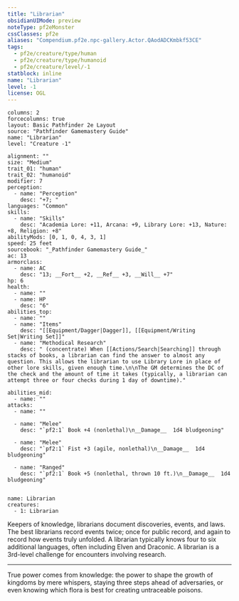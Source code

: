```yaml
---
title: "Librarian"
obsidianUIMode: preview
noteType: pf2eMonster
cssClasses: pf2e
aliases: "Compendium.pf2e.npc-gallery.Actor.QAodADCKmbkf53CE" 
tags:
  - pf2e/creature/type/human
  - pf2e/creature/type/humanoid
  - pf2e/creature/level/-1
statblock: inline
name: "Librarian"
level: -1
license: OGL
---
```


```statblock
columns: 2
forcecolumns: true
layout: Basic Pathfinder 2e Layout
source: "Pathfinder Gamemastery Guide"
name: "Librarian"
level: "Creature -1"

alignment: ""
size: "Medium"
trait_01: "human"
trait_02: "humanoid"
modifier: 7
perception:
  - name: "Perception"
    desc: "+7; "
languages: "Common"
skills:
  - name: "Skills"
    desc: "Academia Lore: +11, Arcana: +9, Library Lore: +13, Nature: +8, Religion: +8"
abilityMods: [0, 1, 0, 4, 3, 1]
speed: 25 feet
sourcebook: "_Pathfinder Gamemastery Guide_"
ac: 13
armorclass:
  - name: AC
    desc: "13; __Fort__ +2, __Ref__ +3, __Will__ +7"
hp: 6
health:
  - name: ""
  - name: HP
    desc: "6"
abilities_top:
  - name: ""
  - name: "Items"
    desc: "[[Equipment/Dagger|Dagger]], [[Equipment/Writing Set|Writing Set]]"
  - name: "Methodical Research"
    desc: " (concentrate) When [[Actions/Search|Searching]] through stacks of books, a librarian can find the answer to almost any question. This allows the librarian to use Library Lore in place of other lore skills, given enough time.\n\nThe GM determines the DC of the check and the amount of time it takes (typically, a librarian can attempt three or four checks during 1 day of downtime)."

abilities_mid:
  - name: ""
attacks:
  - name: ""

  - name: "Melee"
    desc: "`pf2:1` Book +4 (nonlethal)\n__Damage__  1d4 bludgeoning"

  - name: "Melee"
    desc: "`pf2:1` Fist +3 (agile, nonlethal)\n__Damage__  1d4 bludgeoning"

  - name: "Ranged"
    desc: "`pf2:1` Book +5 (nonlethal, thrown 10 ft.)\n__Damage__  1d4 bludgeoning"
 
```

```encounter-table
name: Librarian
creatures:
  - 1: Librarian
```



Keepers of knowledge, librarians document discoveries, events, and laws. The best librarians record events twice; once for public record, and again to record how events truly unfolded. A librarian typically knows four to six additional languages, often including Elven and Draconic. A librarian is a 3rd-level challenge for encounters involving research.

* * *

True power comes from knowledge: the power to shape the growth of kingdoms by mere whispers, staying three steps ahead of adversaries, or even knowing which flora is best for creating untraceable poisons.

